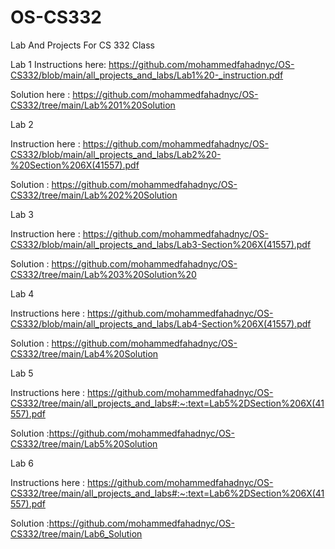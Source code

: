 # OS-CS332
Lab And Projects For CS 332 Class

Lab 1
Instructions here: https://github.com/mohammedfahadnyc/OS-CS332/blob/main/all_projects_and_labs/Lab1%20-_instruction.pdf



Solution here :  https://github.com/mohammedfahadnyc/OS-CS332/tree/main/Lab%201%20Solution


Lab 2 

Instruction here : 
        https://github.com/mohammedfahadnyc/OS-CS332/blob/main/all_projects_and_labs/Lab2%20-%20Section%206X(41557).pdf


Solution : https://github.com/mohammedfahadnyc/OS-CS332/tree/main/Lab%202%20Solution 


Lab 3 

Instruction here : https://github.com/mohammedfahadnyc/OS-CS332/blob/main/all_projects_and_labs/Lab3-Section%206X(41557).pdf



Solution : https://github.com/mohammedfahadnyc/OS-CS332/tree/main/Lab%203%20Solution%20

Lab 4

Instructions here : https://github.com/mohammedfahadnyc/OS-CS332/blob/main/all_projects_and_labs/Lab4-Section%206X(41557).pdf 


Solution : https://github.com/mohammedfahadnyc/OS-CS332/tree/main/Lab4%20Solution

Lab 5

Instructions here : https://github.com/mohammedfahadnyc/OS-CS332/tree/main/all_projects_and_labs#:~:text=Lab5%2DSection%206X(41557).pdf


Solution :https://github.com/mohammedfahadnyc/OS-CS332/tree/main/Lab5%20Solution


Lab 6

Instructions here : https://github.com/mohammedfahadnyc/OS-CS332/tree/main/all_projects_and_labs#:~:text=Lab6%2DSection%206X(41557).pdf


Solution :https://github.com/mohammedfahadnyc/OS-CS332/tree/main/Lab6_Solution



